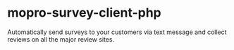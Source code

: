 # mopro-survey-client-php
Automatically send surveys to your customers via text message and collect reviews on all the major review sites.
